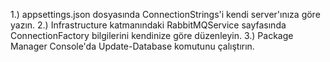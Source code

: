 1.) appsettings.json dosyasında ConnectionStrings'i kendi server'ınıza göre yazın.
2.) Infrastructure katmanındaki RabbitMQService sayfasında ConnectionFactory bilgilerini kendinize göre düzenleyin.
3.) Package Manager Console'da Update-Database komutunu çalıştırın.
